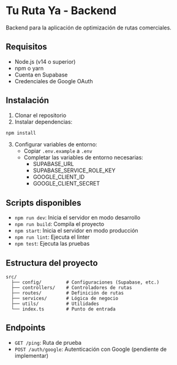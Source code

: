 # Tu Ruta Ya - Backend

Backend para la aplicación de optimización de rutas comerciales.

## Requisitos

- Node.js (v14 o superior)
- npm o yarn
- Cuenta en Supabase
- Credenciales de Google OAuth

## Instalación

1. Clonar el repositorio
2. Instalar dependencias:
```bash
npm install
```

3. Configurar variables de entorno:
   - Copiar `.env.example` a `.env`
   - Completar las variables de entorno necesarias:
     - SUPABASE_URL
     - SUPABASE_SERVICE_ROLE_KEY
     - GOOGLE_CLIENT_ID
     - GOOGLE_CLIENT_SECRET

## Scripts disponibles

- `npm run dev`: Inicia el servidor en modo desarrollo
- `npm run build`: Compila el proyecto
- `npm start`: Inicia el servidor en modo producción
- `npm run lint`: Ejecuta el linter
- `npm test`: Ejecuta las pruebas

## Estructura del proyecto

```
src/
  ├── config/         # Configuraciones (Supabase, etc.)
  ├── controllers/    # Controladores de rutas
  ├── routes/         # Definición de rutas
  ├── services/       # Lógica de negocio
  ├── utils/          # Utilidades
  └── index.ts        # Punto de entrada
```

## Endpoints

- `GET /ping`: Ruta de prueba
- `POST /auth/google`: Autenticación con Google (pendiente de implementar) 